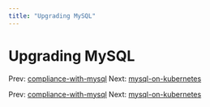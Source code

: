 ```yaml
---
title: "Upgrading MySQL"
---
```


# Upgrading MySQL

Prev: [compliance-with-mysql](compliance-with-mysql.md)
Next: [mysql-on-kubernetes](mysql-on-kubernetes.md)

Prev: [compliance-with-mysql](compliance-with-mysql.md)
Next: [mysql-on-kubernetes](mysql-on-kubernetes.md)
